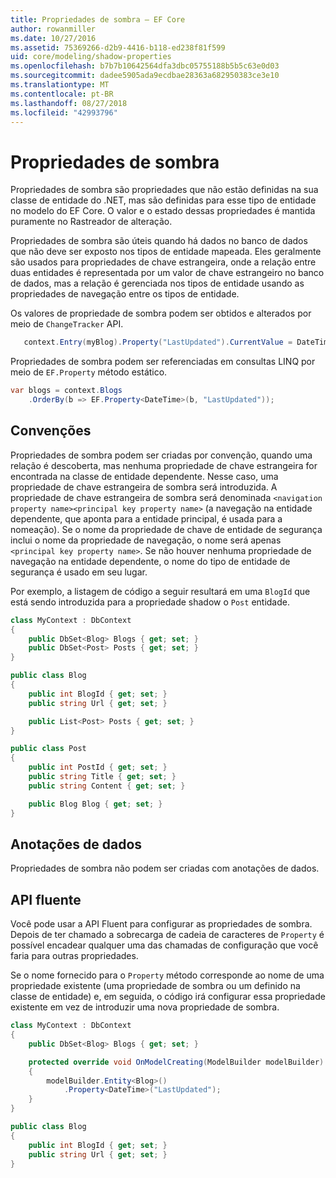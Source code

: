 ```yaml
---
title: Propriedades de sombra – EF Core
author: rowanmiller
ms.date: 10/27/2016
ms.assetid: 75369266-d2b9-4416-b118-ed238f81f599
uid: core/modeling/shadow-properties
ms.openlocfilehash: b7b7b10642564dfa3dbc05755188b5b5c63e0d03
ms.sourcegitcommit: dadee5905ada9ecdbae28363a682950383ce3e10
ms.translationtype: MT
ms.contentlocale: pt-BR
ms.lasthandoff: 08/27/2018
ms.locfileid: "42993796"
---
```

# <a name="shadow-properties"></a>Propriedades de sombra

Propriedades de sombra são propriedades que não estão definidas na sua classe de entidade do .NET, mas são definidas para esse tipo de entidade no modelo do EF Core. O valor e o estado dessas propriedades é mantida puramente no Rastreador de alteração.

Propriedades de sombra são úteis quando há dados no banco de dados que não deve ser exposto nos tipos de entidade mapeada. Eles geralmente são usados para propriedades de chave estrangeira, onde a relação entre duas entidades é representada por um valor de chave estrangeiro no banco de dados, mas a relação é gerenciada nos tipos de entidade usando as propriedades de navegação entre os tipos de entidade.

Os valores de propriedade de sombra podem ser obtidos e alterados por meio de `ChangeTracker` API.

``` csharp
   context.Entry(myBlog).Property("LastUpdated").CurrentValue = DateTime.Now;
```

Propriedades de sombra podem ser referenciadas em consultas LINQ por meio de `EF.Property` método estático.

``` csharp
var blogs = context.Blogs
    .OrderBy(b => EF.Property<DateTime>(b, "LastUpdated"));
```

## <a name="conventions"></a>Convenções

Propriedades de sombra podem ser criadas por convenção, quando uma relação é descoberta, mas nenhuma propriedade de chave estrangeira for encontrada na classe de entidade dependente. Nesse caso, uma propriedade de chave estrangeira de sombra será introduzida. A propriedade de chave estrangeira de sombra será denominada `<navigation property name><principal key property name>` (a navegação na entidade dependente, que aponta para a entidade principal, é usada para a nomeação). Se o nome da propriedade de chave de entidade de segurança inclui o nome da propriedade de navegação, o nome será apenas `<principal key property name>`. Se não houver nenhuma propriedade de navegação na entidade dependente, o nome do tipo de entidade de segurança é usado em seu lugar.

Por exemplo, a listagem de código a seguir resultará em uma `BlogId` que está sendo introduzida para a propriedade shadow o `Post` entidade.

<!-- [!code-csharp[Main](samples/core/Modeling/Conventions/Samples/ShadowForeignKey.cs)] -->
``` csharp
class MyContext : DbContext
{
    public DbSet<Blog> Blogs { get; set; }
    public DbSet<Post> Posts { get; set; }
}

public class Blog
{
    public int BlogId { get; set; }
    public string Url { get; set; }

    public List<Post> Posts { get; set; }
}

public class Post
{
    public int PostId { get; set; }
    public string Title { get; set; }
    public string Content { get; set; }

    public Blog Blog { get; set; }
}
```

## <a name="data-annotations"></a>Anotações de dados

Propriedades de sombra não podem ser criadas com anotações de dados.

## <a name="fluent-api"></a>API fluente

Você pode usar a API Fluent para configurar as propriedades de sombra. Depois de ter chamado a sobrecarga de cadeia de caracteres de `Property` é possível encadear qualquer uma das chamadas de configuração que você faria para outras propriedades.

Se o nome fornecido para o `Property` método corresponde ao nome de uma propriedade existente (uma propriedade de sombra ou um definido na classe de entidade) e, em seguida, o código irá configurar essa propriedade existente em vez de introduzir uma nova propriedade de sombra.

<!-- [!code-csharp[Main](samples/core/Modeling/FluentAPI/Samples/ShadowProperty.cs?highlight=7,8)] -->
``` csharp
class MyContext : DbContext
{
    public DbSet<Blog> Blogs { get; set; }

    protected override void OnModelCreating(ModelBuilder modelBuilder)
    {
        modelBuilder.Entity<Blog>()
            .Property<DateTime>("LastUpdated");
    }
}

public class Blog
{
    public int BlogId { get; set; }
    public string Url { get; set; }
}
```

